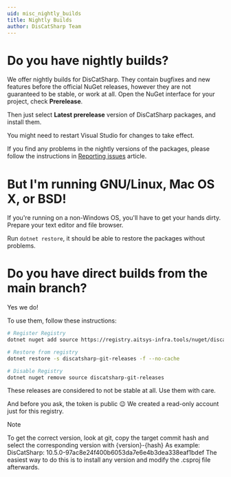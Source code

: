 ```yaml
---
uid: misc_nightly_builds
title: Nightly Builds
author: DisCatSharp Team
---
```


# Do you have nightly builds?

We offer nightly builds for DisCatSharp. They contain bugfixes and new features before the official NuGet releases, however they are
not guaranteed to be stable, or work at all.
Open the NuGet interface for your project, check **Prerelease**.

Then just select **Latest prerelease** version of DisCatSharp packages, and install them.

You might need to restart Visual Studio for changes to take effect.

If you find any problems in the nightly versions of the packages, please follow the instructions in [Reporting issues](xref:misc_reporting_issues)
article.

# But I'm running GNU/Linux, Mac OS X, or BSD!

If you're running on a non-Windows OS, you'll have to get your hands dirty. Prepare your text editor and file browser.

Run `dotnet restore`, it should be able to restore the packages without problems.

# Do you have direct builds from the main branch?

Yes we do!

To use them, follow these instructions:

```bash
# Register Registry
dotnet nuget add source https://registry.aitsys-infra.tools/nuget/discatsharp-git-releases/index.json -n discatsharp-git-releases -u bytesafe -p 01HJ80HC4S65ADXD4H5SANV23E --store-password-in-clear-text

# Restore from registry
dotnet restore -s discatsharp-git-releases -f --no-cache

# Disable Registry
dotnet nuget remove source discatsharp-git-releases
```

These releases are considered to not be stable at all. Use them with care.

And before you ask, the token is public 😉 We created a read-only account just for this registry.


 >[!NOTE]
 > To get the correct version, look at git, copy the target commit hash and select the corresponding version with {version}-{hash}
 > As example: DisCatSharp: 10.5.0-97ac8e24f400b6053da7e6e4b3dea338eaf1bdef
 > The easiest way to do this is to install any version and modify the .csproj file afterwards.
